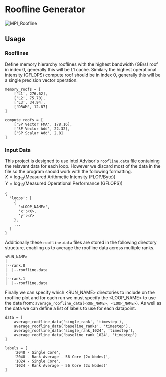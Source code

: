 # Roofline Generator
![MPI_Roofline](https://github.com/Luca-G17/Roofline_Generator/assets/63655147/8b9a2f0b-9abd-4ad9-9646-2a5c8649e59e)
## Usage 
### Rooflines
Define memory hierarchy rooflines with the highest bandwidth (GB/s) roof in index 0, generally this will be L1 cache. Similary the highest operational intensity (GFLOPS) compute roof should be in index 0, generally this will be a single precision vector operation.
```
memory_roofs = [
    ['L1', 276.62],
    ['L2', 75.70],
    ['L3', 34.94],
    ['DRAM', 12.87]
]

compute_roofs = [
    ['SP Vector FMA', 178.16],
    ['SP Vector Add', 22.32],
    ['SP Scalar Add', 2.8]
]
```

### Input Data
This project is designed to use Intel Advisor's `roofline.data` file containing the relavant data for each loop. However we discard most of the data in the file so the program should work with the following formatting.  
$X=\log_{10}(\text{Measured Arithmetic Intensity (FLOP/Byte)})$  
$Y=\log_{10}(\text{Measured Operational Performance (GFLOPS)})$  

```
{
  'loops': [
    {
      '<LOOP_NAME>',
      'x':<X>,
      'y':<Y>
    },
    ...
  ]
}
```
Additionally these `roofline.data` files are stored in the following directory structure, enabling us to average the roofline data across multiple ranks. 
```
<RUN_NAME>
|
|--rank.0
|  |--roofline.data
|
|--rank.1
|  |--roofline.data
```

Finally we can specify which <RUN_NAME> directories to include on the roofline plot and for each run we must specify the <LOOP_NAME> to use the data from: `average_roofline_data(<RUN_NAME>, <LOOP_NAME>)`. As well as the data we can define a list of labels to use for each datapoint.
```
data = [
    average_roofline_data('single_rank', 'timestep'),
    average_roofline_data('baseline_ranks', 'timestep'),
    average_roofline_data('single_rank_1024', 'timestep'),
    average_roofline_data('baseline_rank_1024', 'timestep')
]

labels = [
    '2048 - Single Core', 
    '2048 - Rank Average - 56 Core (2x Nodes)',
    '1024 - Single Core',  
    '1024 - Rank Average - 56 Core (2x Nodes)'
]
```
